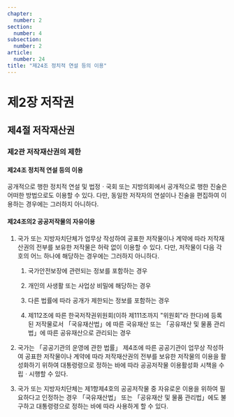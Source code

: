 ```yaml
---
chapter:
  number: 2
section:
  number: 4
subsection:
  number: 2
article:
  number: 24
title: "제24조 정치적 연설 등의 이용"
---
```


# 제2장 저작권

## 제4절 저작재산권

### 제2관 저작재산권의 제한

#### 제24조 정치적 연설 등의 이용

공개적으로 행한 정치적 연설 및 법정ㆍ국회 또는 지방의회에서 공개적으로 행한 진술은 어떠한 방법으로도 이용할 수 있다. 다만, 동일한 저작자의 연설이나 진술을 편집하여 이용하는 경우에는 그러하지 아니하다.

#### 제24조의2 공공저작물의 자유이용

1. 국가 또는 지방자치단체가 업무상 작성하여 공표한 저작물이나 계약에 따라 저작재산권의 전부를 보유한 저작물은 허락 없이 이용할 수 있다. 다만, 저작물이 다음 각 호의 어느 하나에 해당하는 경우에는 그러하지 아니하다.

    1. 국가안전보장에 관련되는 정보를 포함하는 경우

    2. 개인의 사생활 또는 사업상 비밀에 해당하는 경우

    3. 다른 법률에 따라 공개가 제한되는 정보를 포함하는 경우

    4. 제112조에 따른 한국저작권위원회(이하 제111조까지 "위원회"라 한다)에 등록된 저작물로서 「국유재산법」에 따른 국유재산 또는 「공유재산 및 물품 관리법」에 따른 공유재산으로 관리되는 경우

2. 국가는 「공공기관의 운영에 관한 법률」 제4조에 따른 공공기관이 업무상 작성하여 공표한 저작물이나 계약에 따라 저작재산권의 전부를 보유한 저작물의 이용을 활성화하기 위하여 대통령령으로 정하는 바에 따라 공공저작물 이용활성화 시책을 수립ㆍ시행할 수 있다.

3. 국가 또는 지방자치단체는 제1항제4호의 공공저작물 중 자유로운 이용을 위하여 필요하다고 인정하는 경우 「국유재산법」 또는 「공유재산 및 물품 관리법」에도 불구하고 대통령령으로 정하는 바에 따라 사용하게 할 수 있다.
